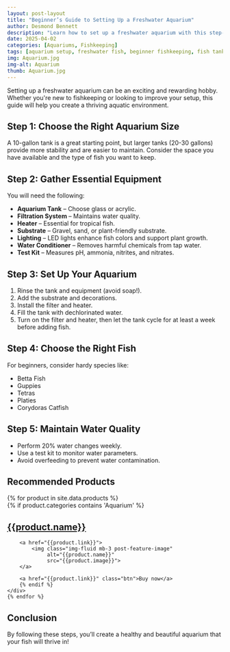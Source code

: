 ```yaml
---
layout: post-layout
title: "Beginner’s Guide to Setting Up a Freshwater Aquarium"
author: Desmond Bennett
description: "Learn how to set up a freshwater aquarium with this step-by-step guide. Perfect for beginners looking to create a thriving aquatic environment."
date: 2025-04-02
categories: [Aquariums, Fishkeeping]
tags: [aquarium setup, freshwater fish, beginner fishkeeping, fish tank guide]
img: Aquarium.jpg
img-alt: Aquarium
thumb: Aquarium.jpg
---
```


Setting up a freshwater aquarium can be an exciting and rewarding hobby. 
Whether you're new to fishkeeping or looking to improve your setup, this guide 
will help you create a thriving aquatic environment.

<!--more-->

## Step 1: Choose the Right Aquarium Size
A 10-gallon tank is a great starting point, but larger tanks (20-30 gallons) provide 
more stability and are easier to maintain. Consider the space you have available 
and the type of fish you want to keep.

## Step 2: Gather Essential Equipment
You will need the following:

- **Aquarium Tank** – Choose glass or acrylic.
- **Filtration System** – Maintains water quality.
- **Heater** – Essential for tropical fish.
- **Substrate** – Gravel, sand, or plant-friendly substrate.
- **Lighting** – LED lights enhance fish colors and support plant growth.
- **Water Conditioner** – Removes harmful chemicals from tap water.
- **Test Kit** – Measures pH, ammonia, nitrites, and nitrates.

## Step 3: Set Up Your Aquarium
1. Rinse the tank and equipment (avoid soap!).
2. Add the substrate and decorations.
3. Install the filter and heater.
4. Fill the tank with dechlorinated water.
5. Turn on the filter and heater, then let the tank cycle for at least a week 
before adding fish.

## Step 4: Choose the Right Fish
For beginners, consider hardy species like:

- Betta Fish
- Guppies
- Tetras
- Platies
- Corydoras Catfish

## Step 5: Maintain Water Quality
- Perform 20% water changes weekly.
- Use a test kit to monitor water parameters.
- Avoid overfeeding to prevent water contamination.

## Recommended Products

<div class="products">
    {% for product in site.data.products %}
    <div class="centred">
        {% if product.categories contains 'Aquarium' %}
        <h2 class="title">
            <a href="{{product.link}}">{{product.name}}</a>
        </h2>

        <a href="{{product.link}}">
            <img class="img-fluid mb-3 post-feature-image" 
                 alt="{{product.name}}"
                 src="{{product.image}}">
        </a>

        <a href="{{product.link}}" class="btn">Buy now</a>
        {% endif %}
    </div>
    {% endfor %}                
</div>

## Conclusion

By following these steps, you’ll create a healthy and beautiful aquarium that 
your fish will thrive in!